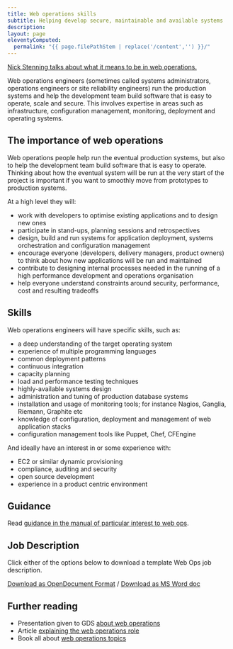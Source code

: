 ```yaml
---
title: Web operations skills
subtitle: Helping develop secure, maintainable and available systems
description:
layout: page
eleventyComputed:
  permalink: "{{ page.filePathStem | replace('/content','') }}/"
---
```


[Nick Stenning talks about what it means to be in web operations.](https://www.youtube.com/watch?v=qLR1LnxplAY)

Web operations engineers (sometimes called systems administrators, operations engineers or site reliability engineers) run the production systems and help the development team build software that is easy to operate, scale and secure. This involves expertise in areas such as infrastructure, configuration management, monitoring, deployment and operating systems.

## The importance of web operations

Web operations people help run the eventual production systems, but also to help the development team build software that is easy to operate. Thinking about how the eventual system will be run at the very start of the project is important if you want to smoothly move from prototypes to production systems.

At a high level they will:

- work with developers to optimise existing applications and to design new ones
- participate in stand-ups, planning sessions and retrospectives
- design, build and run systems for application deployment, systems orchestration and configuration management
- encourage everyone (developers, delivery managers, product owners) to think about how new applications will be run and maintained
- contribute to designing internal processes needed in the running of a high performance development and operations organisation
- help everyone understand constraints around security, performance, cost and resulting tradeoffs

## Skills

Web operations engineers will have specific skills, such as:

- a deep understanding of the target operating system
- experience of multiple programming languages
- common deployment patterns
- continuous integration
- capacity planning
- load and performance testing techniques
- highly-available systems design
- administration and tuning of production database systems
- installation and usage of monitoring tools; for instance Nagios, Ganglia, Riemann, Graphite etc
- knowledge of configuration, deployment and management of web application stacks
- configuration management tools like Puppet, Chef, CFEngine

And ideally have an interest in or some experience with:

- EC2 or similar dynamic provisioning
- compliance, auditing and security
- open source development
- experience in a product centric environment

## Guidance

Read [guidance in the manual of particular interest to web ops](https://www.gov.uk/service-manual/web-ops).

## Job Description

Click either of the options below to download a template Web Ops job description.

[Download as OpenDocument Format](/assets/content/version-1/guides/documents/WebOps-generic.odt) / [Download as MS Word doc](/assets/content/version-1/guides/documents/WebOps-generic.docx)

## Further reading

- Presentation given to GDS [about web operations](http://www.slideshare.net/garethr/web-operations)
- Article [explaining the web operations role](http://omniti.com/seeds/what-is-web-operations)
- Book all about [web operations topics](http://shop.oreilly.com/product/0636920000136.do)
